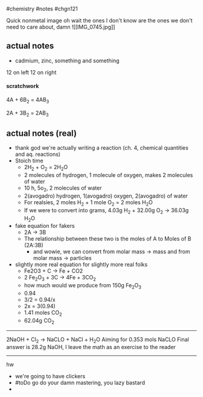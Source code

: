 #chemistry #notes #chgn121



Quick nonmetal image 
oh wait the ones I don't know are the ones we don't need to care about, damn
![[IMG_0745.jpg]]

## actual notes
- cadmium, zinc, something and something

12 on left
12 on right

#### scratchwork
4A + 6B<sub>2</sub> = 4AB<sub>3</sub>

2A + 3B<sub>2</sub> = 2AB<sub>3</sub>

## actual notes (real)
- thank god we're actually writing a reaction (ch. 4, chemical quantities and aq. reactions)
- Stoich time
	- 2H<sub>2</sub> + O<sub>2</sub> = 2H<sub>2</sub>O
	- 2 molecules of hydrogen, 1 molecule of oxygen, makes 2 molecules of water
	- 10 h, 5o<sub>2</sub>, 2 molecules of water
	- 2(avogadro) hydrogen, 1(avogadro) oxygen, 2(avogadro) of water
	- For realsies, 2 moles H<sub>2</sub> + 1 mole O<sub>2</sub> = 2 moles H<sub>2</sub>O
	- If we were to convert into grams, 4.03g H<sub>2</sub> + 32.00g O<sub>2</sub> -> 36.03g H<sub>2</sub>O 
- fake equation for fakers 
	- 2A -> 3B 
	- The relationship between these two is the moles of A to Moles of B (2A:3B)
		- and wowie, we can convert from molar mass -> mass and from molar mass -> particles
- slightly more real equation for slightly more real folks
	- Fe2O3 + C -> Fe + CO2
	- 2 Fe<sub>2</sub>O<sub>3</sub> + 3C -> 4Fe + 3CO<sub>2</sub>
	- how much would we produce from 150g Fe<sub>2</sub>O<sub>3</sub>
	- 0.94
	- 3/2 = 0.94/x
	- 2x = 3(0.94)
	- 1.41 moles CO<sub>2</sub>
	- 62.04g CO<sub>2</sub>

---
2NaOH + Cl<sub>2</sub> -> NaCLO + NaCl + H<sub>2</sub>O
Aiming for 0.353 mols NaCLO
Final answer is 28.2g NaOH, I leave the math as an exercise to the reader

---
hw 
- we're going to have clickers
- #toDo go do your damn mastering, you lazy bastard
- 